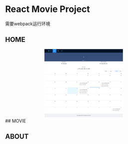 # React Movie Project

需要webpack运行环境

## HOME
<div align=center><img src="https://github.com/Uncle-He/React-movie/blob/master/media/home.png" width=50% /></div>
## MOVIE

## ABOUT
